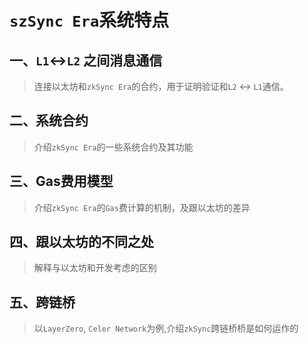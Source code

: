 # `szSync Era`系统特点


## 一、`L1`<->`L2` 之间消息通信
> 连接以太坊和`zkSync Era`的合约，用于证明验证和`L2` <-> `L1`通信。

### 

## 二、系统合约
> 介绍`zkSync Era`的一些系统合约及其功能

## 三、Gas费用模型
> 介绍`zkSync Era`的`Gas`费计算的机制，及跟以太坊的差异

## 四、跟以太坊的不同之处
> 解释与以太坊和开发考虑的区别

## 五、跨链桥
> 以`LayerZero`, `Celer Network`为例,介绍`zkSync`跨链桥桥是如何运作的
